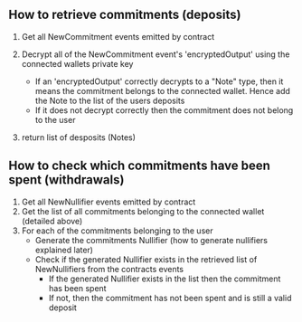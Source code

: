 ## How to retrieve commitments (deposits)

1. Get all NewCommitment events emitted by contract
2. Decrypt all of the NewCommitment event's 'encryptedOutput' using the connected wallets private key

   - If an 'encryptedOutput' correctly decrypts to a "Note" type, then it means the commitment belongs to the connected wallet. Hence add the Note to the list of the users deposits
   - If it does not decrypt correctly then the commitment does not belong to the user

3. return list of desposits (Notes)

## How to check which commitments have been spent (withdrawals)

1. Get all NewNullifier events emitted by contract
2. Get the list of all commitments belonging to the connected wallet (detailed above)
3. For each of the commitments belonging to the user
   - Generate the commitments Nullifier (how to generate nullifiers explained later)
   - Check if the generated Nullifier exists in the retrieved list of NewNullifiers from the contracts events
     - If the generated Nullifier exists in the list then the commitment has been spent
     - If not, then the commitment has not been spent and is still a valid deposit
